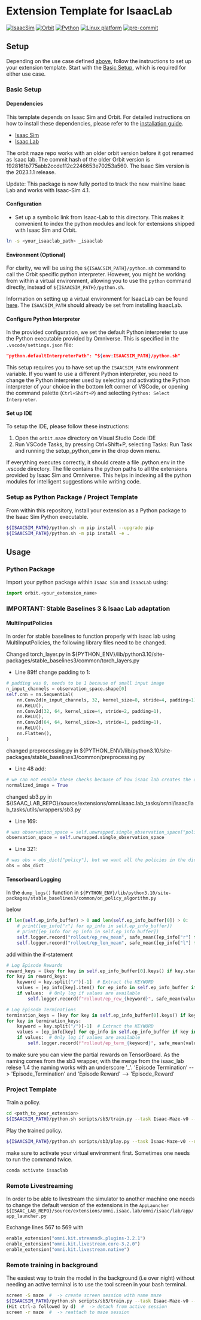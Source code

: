 # Extension Template for IsaacLab

[![IsaacSim](https://img.shields.io/badge/IsaacSim-2023.1.1-silver.svg)](https://docs.omniverse.nvidia.com/isaacsim/latest/overview.html)
[![Orbit](https://img.shields.io/badge/Orbit-0.2.0-silver)](https://isaac-orbit.github.io/orbit/)
[![Python](https://img.shields.io/badge/python-3.10-blue.svg)](https://docs.python.org/3/whatsnew/3.10.html)
[![Linux platform](https://img.shields.io/badge/platform-linux--64-orange.svg)](https://releases.ubuntu.com/20.04/)
[![pre-commit](https://img.shields.io/badge/pre--commit-enabled-brightgreen?logo=pre-commit&logoColor=white)](https://pre-commit.com/)


## Setup

Depending on the use case defined [above](#overview), follow the instructions to set up your extension template. Start with the [Basic Setup](#basic-setup), which is required for either use case.

### Basic Setup

#### Dependencies

This template depends on Isaac Sim and Orbit. For detailed instructions on how to install these dependencies, please refer to the [installation guide](https://isaac-orbit.github.io/orbit/source/setup/installation.html).

- [Isaac Sim](https://docs.omniverse.nvidia.com/isaacsim/latest/index.html)
- [Isaac Lab](https://github.com/isaac-sim/IsaacLab)

The orbit maze repo works with an older orbit version before it got renamed as Isaac lab. The commit hash of the older Orbit version is 1928161b775abb2ccde112c2246653e70253a560.
The Isaac Sim version is the 2023.1.1 release.

Update: This package is now fully ported to track the new mainline Isaac Lab and works with Isaac-Sim 4.1.

#### Configuration

- Set up a symbolic link from Isaac-Lab to this directory.
This makes it convenient to index the python modules and look for extensions shipped with Isaac Sim and Orbit.

```bash
ln -s <your_isaaclab_path> _isaaclab
```

#### Environment (Optional)

For clarity, we will be using the `${ISAACSIM_PATH}/python.sh` command to call the Orbit specific python interpreter. However, you might be working from within a virtual environment, allowing you to use the `python` command directly, instead of `${ISAACSIM_PATH}/python.sh`. 

Information on setting up a virtual environment for IsaacLab can be found [here](https://isaac-sim.github.io/IsaacLab/source/setup/installation/binaries_installation.html#installing-isaac-lab). The `ISAACSIM_PATH` should already be set from installing IsaacLab. 

#### Configure Python Interpreter

In the provided configuration, we set the default Python interpreter to use the Python executable provided by Omniverse. This is specified in the `.vscode/settings.json` file:

```json
"python.defaultInterpreterPath": "${env:ISAACSIM_PATH}/python.sh"
```

This setup requires you to have set up the `ISAACSIM_PATH` environment variable. If you want to use a different Python interpreter, you need to change the Python interpreter used by selecting and activating the Python interpreter of your choice in the bottom left corner of VSCode, or opening the command palette (`Ctrl+Shift+P`) and selecting `Python: Select Interpreter`.

#### Set up IDE

To setup the IDE, please follow these instructions:

1. Open the `orbit.maze` directory on Visual Studio Code IDE
2. Run VSCode Tasks, by pressing Ctrl+Shift+P, selecting Tasks: Run Task and running the setup_python_env in the drop down menu.

If everything executes correctly, it should create a file .python.env in the .vscode directory. The file contains the python paths to all the extensions provided by Isaac Sim and Omniverse. This helps in indexing all the python modules for intelligent suggestions while writing code.

### Setup as Python Package / Project Template

From within this repository, install your extension as a Python package to the Isaac Sim Python executable.

```bash
${ISAACSIM_PATH}/python.sh -m pip install --upgrade pip
${ISAACSIM_PATH}/python.sh -m pip install -e .
```
## Usage

### Python Package

Import your python package within `Isaac Sim` and `IsaacLab` using:

```python
import orbit.<your_extension_name>
```
### IMPORTANT: Stable Baselines 3 & Isaac Lab adaptation

#### MultiInputPolicies

In order for stable baselines to function properly with isaac lab using MultiInputPolicies, the following library files need to be changed.


Changed torch_layer.py in ${PYTHON_ENV}/lib/python3.10/site-packages/stable_baselines3/common/torch_layers.py
- Line 89ff change padding to 1:
``` python
# padding was 0, needs to be 1 because of small input image
n_input_channels = observation_space.shape[0]
self.cnn = nn.Sequential(
    nn.Conv2d(n_input_channels, 32, kernel_size=8, stride=4, padding=1),
    nn.ReLU(),
    nn.Conv2d(32, 64, kernel_size=4, stride=2, padding=1),
    nn.ReLU(),
    nn.Conv2d(64, 64, kernel_size=3, stride=1, padding=1),
    nn.ReLU(),
    nn.Flatten(),
)
```
changed preprocessing.py in ${PYTHON_ENV}/lib/python3.10/site-packages/stable_baselines3/common/preprocessing.py
- Line 48 add:
``` python
# we can not enable these checks because of how isaac lab creates the observation_space
normalized_image = True	
```
changed sb3.py in ${ISAAC_LAB_REPO}/source/extensions/omni.isaac.lab_tasks/omni/isaac/lab_tasks/utils/wrappers/sb3.py
- Line 169:
``` python
# was observation_space = self.unwrapped.single_observation_space["policy"], but we want all the policies in the dict
observation_space = self.unwrapped.single_observation_space
```
- Line 321:
```python
# was obs = obs_dict["policy"], but we want all the policies in the dict
obs = obs_dict
```

#### Tensorboard Logging

In the ``dump_logs()`` function in ``${PYTHON_ENV}/lib/python3.10/site-packages/stable_baselines3/common/on_policy_algorithm.py``

below 

``` python
if len(self.ep_info_buffer) > 0 and len(self.ep_info_buffer[0]) > 0:
    # print([ep_info["r"] for ep_info in self.ep_info_buffer])
    # print([ep_info for ep_info in self.ep_info_buffer])
    self.logger.record("rollout/ep_rew_mean", safe_mean([ep_info["r"] for ep_info in self.ep_info_buffer]))
    self.logger.record("rollout/ep_len_mean", safe_mean([ep_info["l"] for ep_info in self.ep_info_buffer]))
```

add within the if-statement

``` python
# Log Episode Rewards
reward_keys = [key for key in self.ep_info_buffer[0].keys() if key.startswith("Episode_Reward/")]
for key in reward_keys:
    keyword = key.split("/")[-1]  # Extract the KEYWORD
    values = [ep_info[key].item() for ep_info in self.ep_info_buffer if key in ep_info]
    if values:  # Only log if values are available
        self.logger.record(f"rollout/ep_rew_{keyword}", safe_mean(values))

# Log Episode Terminations
termination_keys = [key for key in self.ep_info_buffer[0].keys() if key.startswith("Episode_Termination/")]
for key in termination_keys:
    keyword = key.split("/")[-1]  # Extract the KEYWORD
    values = [ep_info[key] for ep_info in self.ep_info_buffer if key in ep_info]
    if values:  # Only log if values are available
        self.logger.record(f"rollout/ep_term_{keyword}", safe_mean(values))
```

to make sure you can view the partial rewards on TensorBoard.
As the naming comes from the sb3 wrapper, with the merge from the isaac_lab relese 1.4 the naming works with an underscore 
'_'.  'Episode Termination' -->  'Episode_Termination' and 'Episode Reward' --> 'Episode_Reward' 

### Project Template

Train a policy.

```bash
cd <path_to_your_extension>
${ISAACSIM_PATH}/python.sh scripts/sb3/train.py --task Isaac-Maze-v0 --num_envs 4096 --headless
```

Play the trained policy.

```bash
${ISAACSIM_PATH}/python.sh scripts/sb3/play.py --task Isaac-Maze-v0 --num_envs 16
```

make sure to activate your virtual environment first. Sometimes one needs to run the command twice.

```bash
conda activate issaclab
```

### Remote Livestreaming

In order to be able to livestream the simulator to another machine one needs to change the default version of the extensions in the ``AppLauncher``
`` ${ISAAC_LAB_REPO}/source/extensions/omni.isaac.lab/omni/isaac/lab/app/app_launcher.py ``

Exchange lines 567 to 569 with 
``` python
enable_extension("omni.kit.streamsdk.plugins-3.2.1")
enable_extension("omni.kit.livestream.core-3.2.0")
enable_extension("omni.kit.livestream.native")
```

### Remote training in background

The easiest way to train the model in the background (i.e over night) without needing an active terminal is to use the tool screen in your bash terminal.
```bash
screen -S maze  #  -> create screen session with name maze
${ISAACSIM_PATH}/python.sh scripts/sb3/train.py --task Isaac-Maze-v0 --num_envs 4096 --headless
(Hit ctrl-a followed by d)  #  -> detach from active session
screen -r maze  #  -> reattach to maze session
```